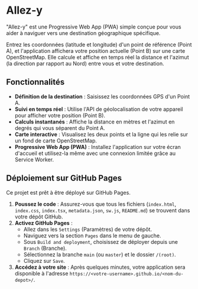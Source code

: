 # Allez-y

"Allez-y" est une Progressive Web App (PWA) simple conçue pour vous aider à naviguer vers une destination géographique spécifique.

Entrez les coordonnées (latitude et longitude) d'un point de référence (Point A), et l'application affichera votre position actuelle (Point B) sur une carte OpenStreetMap. Elle calcule et affiche en temps réel la distance et l'azimut (la direction par rapport au Nord) entre vous et votre destination.

## Fonctionnalités

-   **Définition de la destination** : Saisissez les coordonnées GPS d'un Point A.
-   **Suivi en temps réel** : Utilise l'API de géolocalisation de votre appareil pour afficher votre position (Point B).
-   **Calculs instantanés** : Affiche la distance en mètres et l'azimut en degrés qui vous séparent du Point A.
-   **Carte interactive** : Visualisez les deux points et la ligne qui les relie sur un fond de carte OpenStreetMap.
-   **Progressive Web App (PWA)** : Installez l'application sur votre écran d'accueil et utilisez-la même avec une connexion limitée grâce au Service Worker.

## Déploiement sur GitHub Pages

Ce projet est prêt à être déployé sur GitHub Pages.

1.  **Poussez le code** : Assurez-vous que tous les fichiers (`index.html`, `index.css`, `index.tsx`, `metadata.json`, `sw.js`, `README.md`) se trouvent dans votre dépôt GitHub.
2.  **Activez GitHub Pages** :
    -   Allez dans les `Settings` (Paramètres) de votre dépôt.
    -   Naviguez vers la section `Pages` dans le menu de gauche.
    -   Sous `Build and deployment`, choisissez de déployer depuis une `Branch` (Branche).
    -   Sélectionnez la branche `main` (ou `master`) et le dossier `/(root)`.
    -   Cliquez sur `Save`.
3.  **Accédez à votre site** : Après quelques minutes, votre application sera disponible à l'adresse `https://<votre-username>.github.io/<nom-du-depot>/`.
